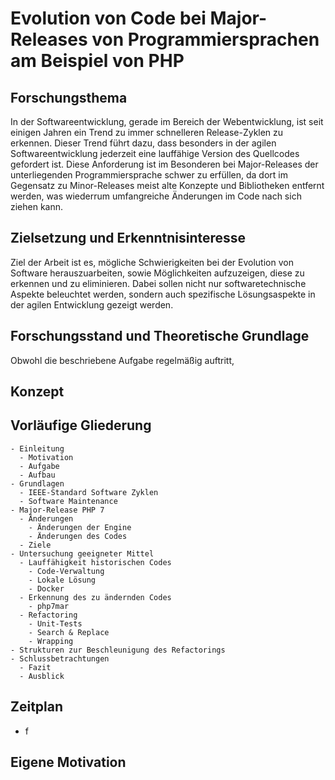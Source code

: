 # Evolution von Code bei Major-Releases von Programmiersprachen am Beispiel von PHP

## Forschungsthema

In der Softwareentwicklung, gerade im Bereich der Webentwicklung, ist seit einigen Jahren ein Trend zu immer schnelleren Release-Zyklen zu erkennen. Dieser Trend führt dazu, dass besonders in der agilen Softwareentwicklung
jederzeit eine lauffähige Version des Quellcodes gefordert ist. Diese Anforderung ist im Besonderen bei Major-Releases der unterliegenden Programmiersprache schwer zu erfüllen, da dort im Gegensatz zu Minor-Releases meist alte Konzepte und Bibliotheken entfernt werden, was wiederrum umfangreiche Änderungen im Code nach sich ziehen kann.

## Zielsetzung und Erkenntnisinteresse

Ziel der Arbeit ist es, mögliche Schwierigkeiten bei der Evolution von Software herauszuarbeiten, sowie Möglichkeiten aufzuzeigen, diese zu erkennen und zu eliminieren. Dabei sollen nicht nur softwaretechnische Aspekte beleuchtet werden, sondern auch spezifische Lösungsaspekte in der agilen Entwicklung gezeigt werden.

## Forschungsstand und Theoretische Grundlage

Obwohl die beschriebene Aufgabe regelmäßig auftritt,

## Konzept

## Vorläufige Gliederung

    - Einleitung
      - Motivation
      - Aufgabe
      - Aufbau
    - Grundlagen
      - IEEE-Standard Software Zyklen
      - Software Maintenance
    - Major-Release PHP 7
      - Änderungen
        - Änderungen der Engine
        - Änderungen des Codes
      - Ziele
    - Untersuchung geeigneter Mittel
      - Lauffähigkeit historischen Codes
        - Code-Verwaltung
        - Lokale Lösung
        - Docker
      - Erkennung des zu ändernden Codes
        - php7mar
      - Refactoring
        - Unit-Tests
        - Search & Replace
        - Wrapping
    - Strukturen zur Beschleunigung des Refactorings
    - Schlussbetrachtungen
      - Fazit
      - Ausblick

## Zeitplan
  
  - f

## Eigene Motivation
